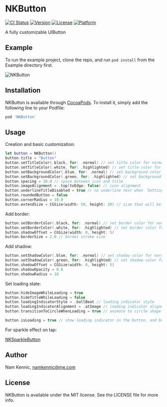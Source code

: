 # NKButton

[![CI Status](http://img.shields.io/travis/namkennic/NKButton.svg?style=flat)](https://travis-ci.org/namkennic/NKButton)
[![Version](https://img.shields.io/cocoapods/v/NKButton.svg?style=flat)](http://cocoapods.org/pods/NKButton)
[![License](https://img.shields.io/cocoapods/l/NKButton.svg?style=flat)](http://cocoapods.org/pods/NKButton)
[![Platform](https://img.shields.io/cocoapods/p/NKButton.svg?style=flat)](http://cocoapods.org/pods/NKButton)

A fully customizable UIButton

## Example

To run the example project, clone the repo, and run `pod install` from the Example directory first.

![NKButton](https://github.com/kennic/NKButton/blob/master/demo.gif)

## Installation

NKButton is available through [CocoaPods](http://cocoapods.org). To install
it, simply add the following line to your Podfile:

```ruby
pod 'NKButton'
```

## Usage

Creation and basic customization:
```swift
let button = NKButton()
button.title = "Button"
button.setTitleColor(.black, for: .normal) // set title color for normal state
button.setTitleColor(.white, for: .highlighted) // set title color for highlight state
button.setBackgroundColor(.blue, for: .normal) // set background color for normal state
button.setBackgroundColor(.green, for: .highlighted) // set background color for highlight state
button.spacing = 10.0 // space between icon and title
button.imageAlignment = .top(toEdge: false) // icon alignment
button.underlineTitleDisabled = true // no underline text when `Settings > Accessibility > Button Shapes` is ON
button.roundedButton = false
button.cornerRadius = 10.0
button.extendSize = CGSize(width: 50, height: 20) // size that will be included in sizeThatFits
```

Add border:
```swift
button.setBorderColor(.black, for: .normal) // set border color for normal state
button.setBorderColor(.white, for: .highlighted) // set border color for highlight state
button.shadowOffset = CGSize(width: 0, height: 5)
button.borderSize = 2.0 // border stroke size
```

Add shadow:
```swift
button.setShadowColor(.blue, for: .normal) // set shadow color for normal state
button.setShadowColor(.green, for: .highlighted) // set shadow color for highlight state
button.shadowOffset = CGSize(width: 0, height: 5)
button.shadowOpacity = 0.6
button.shadowRadius = 10
```

Set loading state:

```swift
button.hideImageWhileLoading = true
button.hideTitleWhileLoading = false
button.loadingIndicatorStyle = .ballBeat // loading indicator style
button.loadingIndicatorAlignment = .atImage // loading indicator alignment, apply when transitionToCircleWhenLoading = false
button.transitionToCircleWhenLoading = true // animate to circle shape while in loading state

button.isLoading = true // show loading indicator in the button, and button will be disabled automatically until setting isLoading = false
```

For sparkle effect on tap:

[NKSparkleButton](https://github.com/kennic/NKSparkleButton)

## Author

Nam Kennic, namkennic@me.com

## License

NKButton is available under the MIT license. See the LICENSE file for more info.
